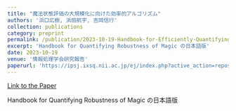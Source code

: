 ```yaml
---
title: "魔法状態評価の大規模化に向けた効率的アルゴリズム"
authors: '浜口広樹, 浜田航宇, 吉岡信行'
collection: publications
category: preprint
permalink: /publication/2023-10-19-Handbook-for-Efficiently-Quantifying-Robustness-of-Magic
excerpt: 'Handbook for Quantifying Robustness of Magic の日本語版'
date: 2023-10-19
venue: '情報処理学会研究報告'
paperurl: 'https://ipsj.ixsq.nii.ac.jp/ej/index.php?active_action=repository_view_main_item_detail&page_id=13&block_id=8&item_id=228560&item_no=1'
---
```


<a href='https://ipsj.ixsq.nii.ac.jp/ej/index.php?active_action=repository_view_main_item_detail&page_id=13&block_id=8&item_id=228560&item_no=1'>Link to the Paper</a>

Handbook for Quantifying Robustness of Magic の日本語版
